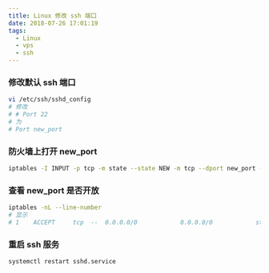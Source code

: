 ```yaml
---
title: Linux 修改 ssh 端口
date: 2018-07-26 17:01:19
tags:
  - Linux
  - vps
  - ssh
---
```

### 修改默认 ssh 端口

``` bash
vi /etc/ssh/sshd_config
# 修改
# # Port 22
# 为
# Port new_port
```
<!--more-->

### 防火墙上打开 new_port

``` bash
iptables -I INPUT -p tcp -m state --state NEW -m tcp --dport new_port -j ACCEPT
```

### 查看 new_port 是否开放

``` bash
iptables -nL --line-number
# 显示
# 1    ACCEPT     tcp  --  0.0.0.0/0            0.0.0.0/0            state NEW tcp dpt:new_port
```

### 重启 ssh 服务

``` bash
systemctl restart sshd.service
```
